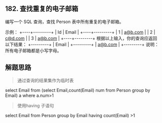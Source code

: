 ## 182. 查找重复的电子邮箱
编写一个 SQL 查询，查找 Person 表中所有重复的电子邮箱。

示例：
+----+---------+
| Id | Email   |
+----+---------+
| 1  | a@b.com |
| 2  | c@d.com |
| 3  | a@b.com |
+----+---------+
根据以上输入，你的查询应返回以下结果：
+---------+
| Email   |
+---------+
| a@b.com |
+---------+
说明：所有电子邮箱都是小写字母。

## 解题思路
> 通过查询的结果集作为临时表

select Email  from  (select Email,count(Email) num from Person group by Email) a where a.num>1

> 使用having 子语句

select Email from Person group by Email having count(Email) >1 